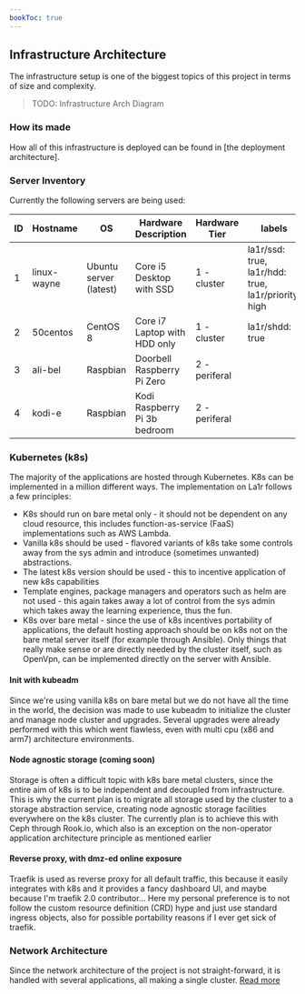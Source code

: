```yaml
---
bookToc: true
---
```


## Infrastructure Architecture
The infrastructure setup is one of the biggest topics of this project in terms of size and complexity.
> TODO: Infrastructure Arch Diagram

### How its made
How all of this infrastructure is deployed can be found in [the deployment architecture].

### Server Inventory
Currently the following servers are being used:

| ID  | Hostname    | OS                     | Hardware Description          | Hardware Tier    | labels                                                                    |
| --- | ---         | ---                    | ---                           | ---              | ---                                                                       |
| 1   | linux-wayne | Ubuntu server (latest) | Core i5 Desktop with SSD      | 1 - cluster      | la1r/ssd: true, la1r/hdd: true, la1r/priority: high                       |
| 2   | 50centos    | CentOS 8               | Core i7 Laptop with HDD only  | 1 - cluster      | la1r/shdd: true                                                           |
| 3   | ali-bel     | Raspbian               | Doorbell Raspberry Pi Zero    | 2 - periferal    |                                                                           |
| 4   | kodi-e      | Raspbian               | Kodi Raspberry Pi 3b bedroom  | 2 - periferal    |                                                                           |
 
### Kubernetes (k8s)
The majority of the applications are hosted through Kubernetes.
K8s can be implemented in a million different ways. The implementation on La1r follows a few principles:

* K8s should run on bare metal only - it should not be dependent on any cloud resource, this includes function-as-service (FaaS) implementations such as AWS Lambda.
* Vanilla k8s should be used - flavored variants of k8s take some controls away from the sys admin and introduce (sometimes unwanted) abstractions.
* The latest k8s version should be used - this to incentive application of new k8s capabilities
* Template engines, package managers and operators such as helm are not used - this again takes away a lot of control from the sys admin which takes away the learning experience, thus the fun.
* K8s over bare metal - since the use of k8s incentives portability of applications, the default hosting approach should be on k8s not on the bare metal server itself (for example through Ansible). Only things that really make sense or are directly needed by the cluster itself, such as OpenVpn, can be implemented directly on the server with Ansible.
  
#### Init with kubeadm
Since we're using vanilla k8s on bare metal but we do not have all the time in the world, the decision was made to use kubeadm to initialize the cluster and manage node cluster and upgrades. Several upgrades were already performed with this which went flawless, even with multi cpu (x86 and arm7) architecture environments.

#### Node agnostic storage (coming soon)
Storage is often a difficult topic with k8s bare metal clusters, since the entire aim of k8s is to be independent and decoupled from infrastructure. This is why the current plan is to migrate all storage used by the cluster to a storage abstraction service, creating node agnostic storage facilities everywhere on the k8s cluster. The currently plan is to achieve this with Ceph through Rook.io, which also is an exception on the non-operator application architecture principle as mentioned earlier

#### Reverse proxy, with dmz-ed online exposure
Traefik is used as reverse proxy for all default traffic, this because it easily integrates with k8s and it provides a fancy dashboard UI, and maybe because I'm traefik 2.0 contributor...
Here my personal preference is to not follow the custom resource definition (CRD) hype and just use standard ingress objects, also for possible portability reasons if I ever get sick of traefik.


### Network Architecture
Since the network architecture of the project is not straight-forward, it is handled with several applications, all making a single cluster.
[ Read more ](./network-architecture/)